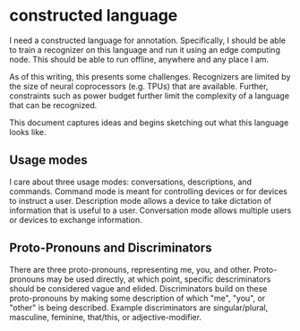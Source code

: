 constructed language
====================

I need a constructed language for annotation. Specifically, I should be able to
train a recognizer on this language and run it using an edge computing node.
This should be able to run offline, anywhere and any place I am.

As of this writing, this presents some challenges. Recognizers are limited by
the size of neural coprocessors (e.g. TPUs) that are available. Further,
constraints such as power budget further limit the complexity of a language that
can be recognized.

This document captures ideas and begins sketching out what this language looks
like.

Usage modes
-----------

I care about three usage modes: conversations, descriptions, and commands.
Command mode is meant for controlling devices or for devices to instruct a user.
Description mode allows a device to take dictation of information that is useful
to a user. Conversation mode allows multiple users or devices to exchange
information.

Proto-Pronouns and Discriminators
---------------------------------

There are three proto-pronouns, representing me, you, and other. Proto-pronouns
may be used directly, at which point, specific descriminators should be
considered vague and elided. Discriminators build on these proto-pronouns by
making some description of which "me", "you", or "other" is being described.
Example discriminators are singular/plural, masculine, feminine, that/this, or
adjective-modifier.

